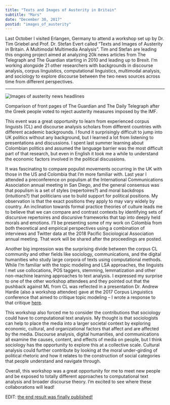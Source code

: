 ```yaml
---
title: "Texts and Images of Austerity in Britain"
subtitle: "Mars"
date: "December 30, 2017"
postid: "images_of_austerity"
---
```

Last October I visited Erlangen, Germany to attend a workshop set up by Dr. Tim Griebel and Prof. Dr. Stefan Evert called “Texts and Images of Austerity in Britain. A Multimodal Multimedia Analysis”. Tim and Stefan are leading this ongoing project aimed at analyzing 20k news articles from The Telegraph and The Guardian starting in 2010 and leading up to Brexit. I’m working alongside 21 other researchers with backgrounds in discourse analysis, corpus linguistics, computational linguistics, multimodal analysis, and sociology to explore discourse between the two news sources across time from different perspectives.

---

![Images of austerity news headlines](https://storage.googleapis.com/public_data_09324832787/blogpost_images_of_austerity.png)

Comparison of front pages of The Guardian and The Daily Telegraph after the Greek people voted to reject austerity measures imposed by the IMF.

This event was a great opportunity to learn from experienced corpus linguists (CL) and discourse analysis scholars from different countries with different academic backgrounds. I found it surprisingly difficult to jump into UK politics without any background, but I learned a lot from listening to presentations and discussions. I spent last summer learning about Colombian politics and assumed the language barrier was the most difficult part of that research, but even in English it took me a while to understand the economic factors involved in the political discussions.

It was fascinating to compare populist movements occurring in the UK with those in the US and Colombia that I’m more familiar with. Last year I attended a preconference on populism at the International Communications Association annual meeting in San Diego, and the general consensus was that populism is a set of styles (repertoires?) and moral backdrops (intuitions?) that politicians use to build support for political positions. My observation is that the exact positions they apply to may vary widely by country. An inclination towards formal practice theories of culture leads me to believe that we can compare and contrast contexts by identifying sets of discursive repertoires and discursive frameworks that tap into deeply held morals and emotions. I’ll be presenting some of my work on Colombia from both theoretical and empirical perspectives using a combination of interviews and Twitter data at the 2018 Pacific Sociological Association annual meeting. That work will be shared after the proceedings are posted.

Another big impression was the surprising divide between the corpus CL community and other fields like sociology, communications, and the digital humanities who study large corpora of texts using computational methods. While I’m familiar with the topic modeling and LSA approaches, the linguists I met use collocations, POS taggers, stemming, lemmatization and other non-machine learning approaches to text analysis. I expressed my surprise to one of the other workshop attendees and they pointed out that the pushback against ML from CL was reflected in a presentation Dr. Andrew Hardie (also a workshop attendee) gave at the 2017 Corpus Linguistics conference that aimed to critique topic modeling – I wrote a response to that critique [here]().

This workshop also forced me to consider the contributions that sociology could have to computational text analysis. My thought is that sociologists can help to place the media into a larger societal context by exploring economic, cultural, and organizational factors that affect and are affected by the media. Discourse analysis, digital humanities, and communications all examine the causes, content, and effects of media on people, but I think sociology has the opportunity to explore this at a collective scale. Cultural analysis could further contribute by looking at the moral under-girding of political rhetoric and how it relates to the construction of social categories that people understand and navigate through.

Overall, this workshop was a great opportunity for me to meet new people and be exposed to totally different approaches to computational text analysis and broader discourse theory. I’m excited to see where these collaborations will lead!

EDIT: [the end result was finally published!](https://www.taylorfrancis.com/books/multimodal-approaches-media-discourses-tim-griebel-stefan-evert-philipp-heinrich/e/10.4324/9780367332907) 









